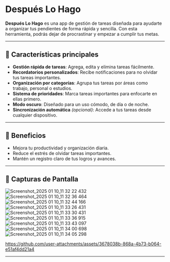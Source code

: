 # Después Lo Hago

**Después Lo Hago** es una app de gestión de tareas diseñada para ayudarte a organizar tus pendientes de forma rápida y sencilla. Con esta herramienta, podrás dejar de procrastinar y empezar a cumplir tus metas.

---

## 🌟 Características principales

- **Gestión rápida de tareas**: Agrega, edita y elimina tareas fácilmente.  
- **Recordatorios personalizados**: Recibe notificaciones para no olvidar tus tareas importantes.  
- **Organización por categorías**: Agrupa tus tareas por áreas como trabajo, personal o estudios.  
- **Sistema de prioridades**: Marca tareas importantes para enfocarte en ellas primero.  
- **Modo oscuro**: Diseñado para un uso cómodo, de día o de noche.  
- **Sincronización automática** *(opcional)*: Accede a tus tareas desde cualquier dispositivo.  

---

## 🚀 Beneficios

- Mejora tu productividad y organización diaria.  
- Reduce el estrés de olvidar tareas importantes.  
- Mantén un registro claro de tus logros y avances.  

---

## 📸 Capturas de Pantalla


![Screenshot_2025 01 10_11 32 22 432](https://github.com/user-attachments/assets/7f12ae29-3c82-42e2-8228-5ac5aff27109)
![Screenshot_2025 01 10_11 32 36 464](https://github.com/user-attachments/assets/daec3359-99ec-4759-ab83-8c9f9a17a68c)
![Screenshot_2025 01 10_11 32 44 166](https://github.com/user-attachments/assets/070fe86a-3c09-44cb-8f93-5a23e329569d)
![Screenshot_2025 01 10_11 33 26 431](https://github.com/user-attachments/assets/5714cd0f-ccd5-4522-a40b-b3efdae9e96a)
![Screenshot_2025 01 10_11 33 30 431](https://github.com/user-attachments/assets/98a9fdc8-2e35-4dd1-ab9c-f41b4e203647)
![Screenshot_2025 01 10_11 33 36 915](https://github.com/user-attachments/assets/9d9556ac-184a-4eb8-8337-0321f933126b)
![Screenshot_2025 01 10_11 33 43 097](https://github.com/user-attachments/assets/fb7baf19-b81d-41b2-a278-888d7d92193c)
![Screenshot_2025 01 10_11 34 00 698](https://github.com/user-attachments/assets/f0a8bae6-7953-4652-9bbf-1e94e807a88b)
![Screenshot_2025 01 10_11 34 05 298](https://github.com/user-attachments/assets/95c30236-b93d-4904-8a12-aa185ed7e66a)


https://github.com/user-attachments/assets/3678038b-868a-4b73-b064-e51af4dd21a4


---


